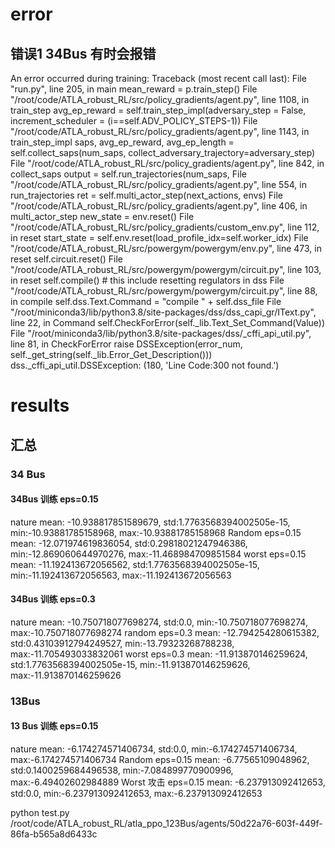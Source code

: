 # error

## 错误1 34Bus 有时会报错
An error occurred during training:
Traceback (most recent call last):
  File "run.py", line 205, in main
    mean_reward = p.train_step()
  File "/root/code/ATLA_robust_RL/src/policy_gradients/agent.py", line 1108, in train_step
    avg_ep_reward = self.train_step_impl(adversary_step = False, increment_scheduler = (i==self.ADV_POLICY_STEPS-1))
  File "/root/code/ATLA_robust_RL/src/policy_gradients/agent.py", line 1143, in train_step_impl
    saps, avg_ep_reward, avg_ep_length = self.collect_saps(num_saps, collect_adversary_trajectory=adversary_step)
  File "/root/code/ATLA_robust_RL/src/policy_gradients/agent.py", line 842, in collect_saps
    output = self.run_trajectories(num_saps,
  File "/root/code/ATLA_robust_RL/src/policy_gradients/agent.py", line 554, in run_trajectories
    ret = self.multi_actor_step(next_actions, envs)
  File "/root/code/ATLA_robust_RL/src/policy_gradients/agent.py", line 406, in multi_actor_step
    new_state = env.reset()
  File "/root/code/ATLA_robust_RL/src/policy_gradients/custom_env.py", line 112, in reset
    start_state = self.env.reset(load_profile_idx=self.worker_idx)
  File "/root/code/ATLA_robust_RL/src/powergym/powergym/env.py", line 473, in reset
    self.circuit.reset()
  File "/root/code/ATLA_robust_RL/src/powergym/powergym/circuit.py", line 103, in reset
    self.compile() # this include resetting regulators in dss
  File "/root/code/ATLA_robust_RL/src/powergym/powergym/circuit.py", line 88, in compile
    self.dss.Text.Command = "compile " + self.dss_file
  File "/root/miniconda3/lib/python3.8/site-packages/dss/dss_capi_gr/IText.py", line 22, in Command
    self.CheckForError(self._lib.Text_Set_Command(Value))
  File "/root/miniconda3/lib/python3.8/site-packages/dss/_cffi_api_util.py", line 81, in CheckForError
    raise DSSException(error_num, self._get_string(self._lib.Error_Get_Description()))
dss._cffi_api_util.DSSException: (180, 'Line Code:300 not found.')

# results
## 汇总

### 34 Bus
#### 34Bus 训练 eps=0.15
nature
mean: -10.938817851589679, std:1.7763568394002505e-15, min:-10.93881785158968, max:-10.93881785158968
Random eps=0.15
mean: -12.071974619836054, std:0.29818021247946386, min:-12.869060644970276, max:-11.468984709851584
worst eps=0.15
mean: -11.192413672056562, std:1.7763568394002505e-15, min:-11.192413672056563, max:-11.192413672056563

#### 34Bus 训练 eps=0.3
nature
mean: -10.750718077698274, std:0.0, min:-10.750718077698274, max:-10.750718077698274
random eps=0.3
mean: -12.794254280615382, std:0.43103912794249527, min:-13.79323268788238, max:-11.705493033832061
worst eps=0.3
mean: -11.913870146259624, std:1.7763568394002505e-15, min:-11.913870146259626, max:-11.913870146259626


### 13Bus
#### 13 Bus 训练 eps=0.15
nature
mean: -6.174274571406734, std:0.0, min:-6.174274571406734, max:-6.174274571406734
Random eps=0.15 
mean: -6.77565109048962, std:0.1400259684496538, min:-7.084899770900996, max:-6.49402602984889
Worst 攻击 eps=0.15
mean: -6.237913092412653, std:0.0, min:-6.237913092412653, max:-6.237913092412653


python test.py /root/code/ATLA_robust_RL/atla_ppo_123Bus/agents/50d22a76-603f-449f-86fa-b565a8d6433c




